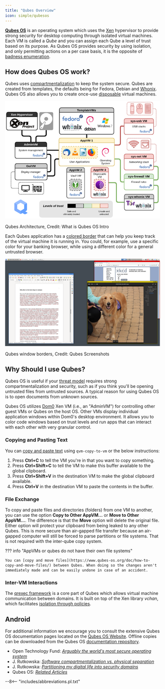 ```yaml
---
title: "Qubes Overview"
icon: simple/qubesos
---
```


[**Qubes OS**](../desktop.md#qubes-os) is an operating system which uses the [Xen](https://en.wikipedia.org/wiki/Xen) hypervisor to provide strong security for desktop computing through isolated virtual machines. Each VM is called a *Qube* and you can assign each Qube a level of trust based on its purpose. As Qubes OS provides security by using isolation, and only permitting actions on a per case basis, it is the opposite of [badness enumeration](https://www.ranum.com/security/computer_security/editorials/dumb/).

## How does Qubes OS work?

Qubes uses [compartmentalization](https://www.qubes-os.org/intro/) to keep the system secure. Qubes are created from templates, the defaults being for Fedora, Debian and [Whonix](../desktop.md#whonix). Qubes OS also allows you to create once-use [disposable](https://www.qubes-os.org/doc/how-to-use-disposables/) virtual machines.

![Qubes architecture](../assets/img/qubes/qubes-trust-level-architecture.png)
<figcaption>Qubes Architecture, Credit: What is Qubes OS Intro</figcaption>

Each Qubes application has a [colored border](https://www.qubes-os.org/screenshots/) that can help you keep track of the virtual machine it is running in. You could, for example, use a specific color for your banking browser, while using a different color for a general untrusted browser.

![Colored border](../assets/img/qubes/r4.0-xfce-three-domains-at-work.png)
<figcaption>Qubes window borders, Credit: Qubes Screenshots</figcaption>

## Why Should I use Qubes?

Qubes OS is useful if your [threat model](../basics/threat-modeling.md) requires strong compartmentalization and security, such as if you think you'll be opening untrusted files from untrusted sources. A typical reason for using Qubes OS is to open documents from unknown sources.

Qubes OS utilizes [Dom0](https://wiki.xenproject.org/wiki/Dom0) Xen VM (i.e., an "AdminVM") for controlling other guest VMs or Qubes on the host OS. Other VMs display individual application windows within Dom0's desktop environment. It allows you to color code windows based on trust levels and run apps that can interact with each other with very granular control.

### Copying and Pasting Text

You can [copy and paste text](https://www.qubes-os.org/doc/how-to-copy-and-paste-text/) using `qvm-copy-to-vm` or the below instructions:

1. Press **Ctrl+C** to tell the VM you're in that you want to copy something.
2. Press **Ctrl+Shift+C** to tell the VM to make this buffer available to the global clipboard.
3. Press **Ctrl+Shift+V** in the destination VM to make the global clipboard available.
4. Press **Ctrl+V** in the destination VM to paste the contents in the buffer.

### File Exchange

To copy and paste files and directories (folders) from one VM to another, you can use the option **Copy to Other AppVM...** or **Move to Other AppVM...**. The difference is that the **Move** option will delete the original file. Either option will protect your clipboard from being leaked to any other Qubes. This is more secure than air-gapped file transfer because an air-gapped computer will still be forced to parse partitions or file systems. That is not required with the inter-qube copy system.

??? info "AppVMs or qubes do not have their own file systems"

    You can [copy and move files](https://www.qubes-os.org/doc/how-to-copy-and-move-files/) between Qubes. When doing so the changes aren't immediately made and can be easily undone in case of an accident.

### Inter-VM Interactions

The [qrexec framework](https://www.qubes-os.org/doc/qrexec/) is a core part of Qubes which allows virtual machine communication between domains. It is built on top of the Xen library *vchan*, which facilitates [isolation through policies](https://www.qubes-os.org/news/2020/06/22/new-qrexec-policy-system/).

## Android

For additional information we encourage you to consult the extensive Qubes OS documentation pages located on the [Qubes OS Website](https://www.qubes-os.org/doc/). Offline copies can be downloaded from the Qubes OS [documentation repository](https://github.com/QubesOS/qubes-doc).

- Open Technology Fund: [*Arguably the world's most secure operating system*](https://www.opentech.fund/news/qubes-os-arguably-the-worlds-most-secure-operating-system-motherboard/)
- J. Rutkowska: [*Software compartmentalization vs. physical separation*](https://invisiblethingslab.com/resources/2014/Software_compartmentalization_vs_physical_separation.pdf)
- J. Rutkowska: [*Partitioning my digital life into security domains*](https://blog.invisiblethings.org/2011/03/13/partitioning-my-digital-life-into.html)
- Qubes OS: [*Related Articles*](https://www.qubes-os.org/news/categories/#articles)

--8<-- "includes/abbreviations.pl.txt"
